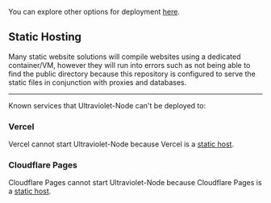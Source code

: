 You can explore other options for deployment [here](https://github.com/titaniumnetwork-dev/Ultraviolet-Node#deployment).

## Static Hosting

Many static website solutions will compile websites using a dedicated container/VM, however they will run into errors such as not being able to find the public directory because this repository is configured to serve the static files in conjunction with proxies and databases.

---

Known services that Ultraviolet-Node can't be deployed to:

### Vercel

Vercel cannot start Ultraviolet-Node because Vercel is a [static host](#static-hosting).

### Cloudflare Pages

Cloudflare Pages cannot start Ultraviolet-Node because Cloudflare Pages is a [static host](#static-hosting).
